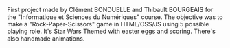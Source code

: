 First project made by Clément BONDUELLE and Thibault BOURGEAIS for the "Informatique et Sciences du Numériques" course.
The objective was to make a "Rock-Paper-Scissors" game in HTML/CSS/JS using 5 possible playing role. It's Star Wars Themed with easter eggs and scoring. There's also handmade animations.